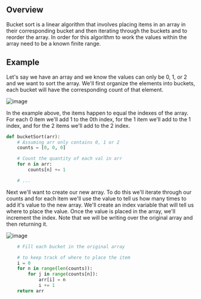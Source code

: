 ## Overview
Bucket sort is a linear algorithm that involves placing items in an array in their corresponding bucket and then iterating through the buckets and to reorder the array.  In order for this algorithm to work the values within the array need to be a known finite range.

## Example
Let's say we have an array and we know the values can only be 0, 1, or 2 and we want to sort the array.  We'll first organize the elements into buckets, each bucket will have the corresponding count of that element.

![image](https://github.com/mlizchap/DataStructureNotes/assets/40478204/7b7bd867-f55f-4005-a4d0-a45a77489275)


In the example above, the items happen to equal the indexes of the array. For each 0 item we'll add 1 to the 0th index, for the 1 item we'll add to the 1 index, and for the 2 items we'll add to the 2 index.
```python
def bucketSort(arr):
    # Assuming arr only contains 0, 1 or 2
    counts = [0, 0, 0]

    # Count the quantity of each val in arr
    for n in arr:
        counts[n] += 1

    # ...
```

Next we'll want to create our new array.  To do this we'll iterate through our counts and for each item we'll use the value to tell us how many times to add it's value to the new array.  We'll create an index variable that will tell us where to place the value.  Once the value is placed in the array, we'll increment the index.  Note that we will be writing over the original array and then returning it.

![image](https://github.com/mlizchap/DataStructureNotes/assets/40478204/f61bf589-dd4c-4f52-97de-18a27c333af3)


```python
    # Fill each bucket in the original array

    # to keep track of where to place the item
    i = 0
    for n in range(len(counts)):
        for j in range(counts[n]):
            arr[i] = n
            i += 1
    return arr
```
